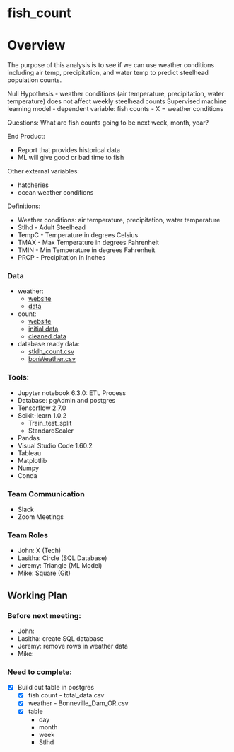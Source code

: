 # fish_count

# Overview
The purpose of this analysis is to see if we can use weather conditions including air temp, precipitation, and water temp to predict steelhead population counts. 

Null Hypothesis - weather conditions (air temperature, precipitation, water temperature) does not affect weekly steelhead counts 
Supervised machine learning model
    - dependent variable: fish counts
    - X = weather conditions

Questions: 
What are fish counts going to be next week, month, year?


End Product:
- Report that provides historical data
- ML will give good or bad time to fish


Other external variables: 
- hatcheries
- ocean weather conditions


Definitions:
- Weather conditions: air temperature, precipitation, water temperature
- Stlhd - Adult Steelhead
- TempC - Temperature in degrees Celsius 
- TMAX - Max Temperature in degrees Fahrenheit
- TMIN - Min Temperature in degrees Fahrenheit
- PRCP - Precipitation in Inches

### Data
- weather: 
    - [website](https://www.ncei.noaa.gov/access/past-weather/Oregon) 
    - [data](https://github.com/mthalken/fish_count/blob/main/Resources/NOAA_csv/Bonneville_Dam_OR.csv)
- count: 
    - [website](http://www.cbr.washington.edu/dart/query/adult_daily)
    - [initial data](https://github.com/mthalken/fish_count/tree/main/Resources/BonFish)
    - [cleaned data](https://github.com/mthalken/fish_count/blob/main/Resources/total_data.csv)
- database ready data: 
    - [stldh_count.csv](https://github.com/mthalken/fish_count/blob/main/Resources/stlhd_count.csv)
    - [bonWeather.csv](https://github.com/mthalken/fish_count/blob/main/Resources/bonWeather.csv)



### Tools:
- Jupyter notebook 6.3.0: ETL Process
- Database: pgAdmin and postgres
- Tensorflow 2.7.0
- Scikit-learn 1.0.2
    - Train_test_split
    - StandardScaler
- Pandas
- Visual Studio Code 1.60.2
- Tableau
- Matplotlib
- Numpy
- Conda

### Team Communication
- Slack
- Zoom Meetings


### Team Roles
- John: X (Tech) 
- Lasitha: Circle (SQL Database)
- Jeremy: Triangle (ML Model) 
- Mike: Square (Git)  


## Working Plan
### Before next meeting:
- John:
- Lasitha: create SQL database
- Jeremy: remove rows in weather data
- Mike: 

### Need to complete:
- [x] Build out table in postgres
    - [x] fish count - total_data.csv
    - [x] weather - Bonneville_Dam_OR.csv
    - [x] table
        - day 
        - month
        - week
        - Stlhd



